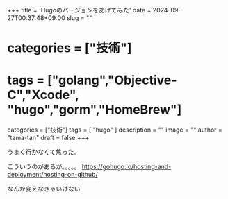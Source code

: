+++
title = 'Hugoのバージョンをあげてみた'
date = 2024-09-27T00:37:48+09:00
slug = ""
# categories = ["技術"]
# tags = ["golang","Objective-C","Xcode", "hugo","gorm","HomeBrew"]
categories = ["技術"]
tags = [ "hugo" ]
description = ""
image = ""
author = "tama-tan"
draft = false
+++

うまく行かなくて焦った。

こういうのがあるが。。。。。
https://gohugo.io/hosting-and-deployment/hosting-on-github/

なんか変えなきゃいけない